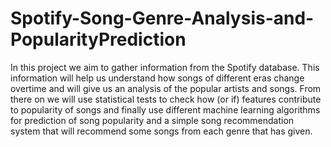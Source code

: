 # Spotify-Song-Genre-Analysis-and-PopularityPrediction


In this project we aim to gather information from the Spotify database.
This information will help us understand how songs of different eras
change overtime and will give us an analysis of the popular artists and songs. 
From there on we will use statistical tests to check how (or if) features contribute 
to popularity of songs and finally use different machine learning algorithms for 
prediction of song popularity and a simple song recommendation system that will
recommend some songs from each genre that has given.
